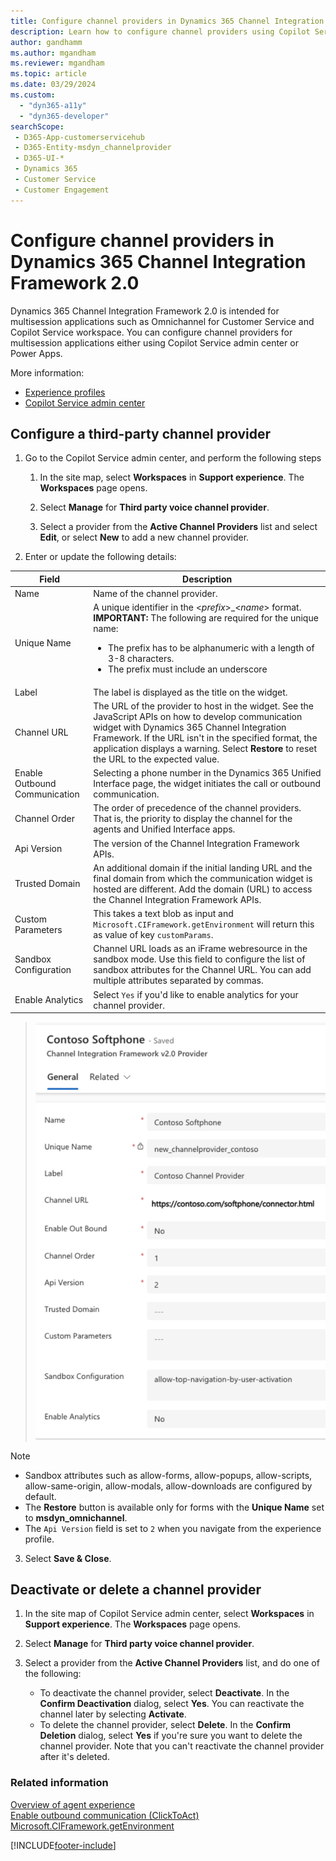 ```yaml
---
title: Configure channel providers in Dynamics 365 Channel Integration Framework 2.0
description: Learn how to configure channel providers using Copilot Service admin center in Dynamics 365 Channel Integration Framework 2.0.
author: gandhamm
ms.author: mgandham
ms.reviewer: mgandham
ms.topic: article
ms.date: 03/29/2024
ms.custom: 
  - "dyn365-a11y"
  - "dyn365-developer"
searchScope: 
 - D365-App-customerservicehub 
 - D365-Entity-msdyn_channelprovider
 - D365-UI-*
 - Dynamics 365 
 - Customer Service 
 - Customer Engagement
---
```


# Configure channel providers in Dynamics 365 Channel Integration Framework 2.0

Dynamics 365 Channel Integration Framework 2.0 is intended for multisession applications such as Omnichannel for Customer Service and Copilot Service workspace. You can configure channel providers for multisession applications either using Copilot Service admin center or Power Apps.

More information: 
- [Experience profiles](../../../customer-service/administer/overview.md)
- [Copilot Service admin center](../../../customer-service/implement/cs-admin-center.md)

## Configure a third-party channel provider

1. Go to the Copilot Service admin center, and perform the following steps
   
    1. In the site map, select **Workspaces** in **Support experience**. The **Workspaces** page opens.
    
    2. Select **Manage** for **Third party voice channel provider**.
    
    3. Select a provider from the **Active Channel Providers** list and select **Edit**, or select **New** to add a new channel provider.
2. Enter or update the following details:

| Field | Description |
|-------|-------|
|Name|Name of the channel provider.|
|Unique Name|A unique identifier in the <*prefix*>_<*name*> format. <br>**IMPORTANT:** The following are required for the unique name:<ul><li> The prefix has to be alphanumeric with a length of 3-8 characters.</li><li>The prefix must include an underscore</li></ul>|
|Label|The label is displayed as the title on the widget.|
|Channel URL|The URL of the provider to host in the widget. See the JavaScript APIs on how to develop communication widget with Dynamics 365 Channel Integration Framework. If the URL isn't in the specified format, the application displays a warning. Select **Restore** to reset the URL to the expected value. |
|Enable Outbound Communication|Selecting a phone number in the Dynamics 365 Unified Interface page, the widget initiates the call or outbound communication.|
|Channel Order|The order of precedence of the channel providers. That is, the priority to display the channel for the agents and Unified Interface apps.|
|Api Version|The version of the Channel Integration Framework APIs.|
|Trusted Domain| An additional domain if the initial landing URL and the final domain from which the communication widget is hosted are different. Add the domain (URL) to access the Channel Integration Framework APIs. |
|Custom Parameters|This takes a text blob as input and `Microsoft.CIFramework.getEnvironment` will return this as value of key `customParams`.|
|Sandbox Configuration| Channel URL loads as an iFrame webresource in the sandbox mode. Use this field to configure the list of sandbox attributes for the Channel URL. You can add multiple attributes separated by commas.|
|Enable Analytics|Select `Yes` if you'd like to enable analytics for your channel provider.|

  > ![Configure channel provider.](../../media/channel-provider-app-profile.png "Configure channel provider")

  > [!NOTE]
  > - Sandbox attributes such as allow-forms, allow-popups, allow-scripts, allow-same-origin, allow-modals, allow-downloads are configured by default.
  > - The **Restore** button is available only for forms with the **Unique Name** set to **msdyn_omnichannel**.
  > - The `Api Version` field is set to `2` when you navigate from the experience profile.

3. Select **Save & Close**.

## Deactivate or delete a channel provider

1. In the site map of Copilot Service admin center, select **Workspaces** in **Support experience**. The **Workspaces** page opens.
    
2. Select **Manage** for **Third party voice channel provider**.
    
3. Select a provider from the **Active Channel Providers** list, and do one of the following:

    - To deactivate the channel provider, select **Deactivate**. In the **Confirm Deactivation** dialog, select **Yes**. You can reactivate the channel later by selecting **Activate**.
    - To delete the channel provider, select **Delete**. In the **Confirm Deletion** dialog, select **Yes** if you're sure you want to delete the channel provider. Note that you can't reactivate the channel provider after it's deleted.

### Related information

[Overview of agent experience](../../../customer-service/administer/overview.md)  
[Enable outbound communication (ClickToAct)](../../v1/administer/enable-outbound-communication-clicktoact.md)  
[Microsoft.CIFramework.getEnvironment](../develop/reference/microsoft-ciframework/getEnvironment.md)  


[!INCLUDE[footer-include](../../../includes/footer-banner.md)]
